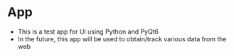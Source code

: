 # App

- This is a test app for UI using Python and PyQt6
- In the future, this app will be used to obtain/track various data from the web
